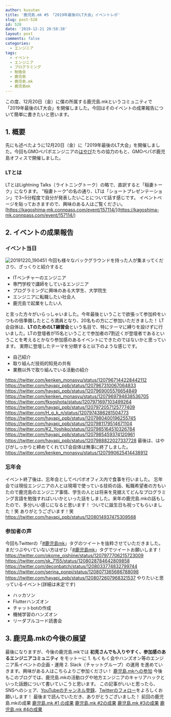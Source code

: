 ```yaml
---
author: kusutan
title: '鹿児島.mk #5 「2019年最後のLT大会」イベントレポ'
slug: post-528
id: 528
date: '2019-12-21 20:58:38'
layout: post
comments: false
categories:
  - エンジニア
tags:
  - イベント
  - エンジニア
  - プログラミング
  - 勉強会
  - 鹿児島
  - 鹿児島.mk
  - 鹿児島mk
---
```


この度、12月20日（金）に僕の所属する<span class="pinkline">鹿児島.mk</span>というコミュニティで<span class="pinkline">「2019年最後のLT大会」</span>を開催しました。今回はそのイベントの成果報告について簡単に書きたいと思います。

## 1\. 概要

先にも述べたように12月20日（金）に「2019年最後のLT大会」を開催しました。今回もGMOペパボエンジニアの[はやぴ](https://twitter.com/hayapi_ppb)たちの協力のもと、GMOペパボ鹿児島オフィスで開催しました。

### LTとは

LTとはLightning Talks（ライトニングトーク）の略で、直訳すると「稲妻トーク」になります。 "稲妻トーク"の名の通り、LTは「ショートプレゼンテーション」で3~5分程度で自分が発表したいことについて話す感じです。 イベントページを貼っておきますので、興味のある人はご覧ください。 [https://kagoshima-mk.connpass.com/event/157114/](https://kagoshima-mk.connpass.com/event/157114/)

## 2\. イベントの成果報告

### イベント当日

![20191220_190451](https://storage.googleapis.com/kusutan/2019/12/2df97525-20191220_190451-1024x576.jpg) 今回も様々なバックグラウンドを持った人が集まってくださり、ざっくりと紹介すると

<div class="background-filter">

*   ITベンチャーのエンジニア
*   専門学校で講師をしているエンジニア
*   プログラミングに興味のある大学生、大学院生
*   エンジニアに転職したい社会人
*   鹿児島で起業をしたい人

</div>

と言った方々がいらっしゃいました。今年最後ということで欲張って参加枠をいつもの倍準備したところ満員となり、20名もの方にご参加いただきました！ LT会自体は、<span class="pinkline" style="font-weight:bold">LTのためのLT練習会</span>という名目で、特にテーマに縛りを設けずに行いました。LTの登壇者が15名ということで<span class="pinkline">参加者の7割近くが登壇者である</span>ということを考えるとかなり参加感のあるイベントにできたのではないかと思っています。 実際に登壇したテーマを分類すると以下のような感じです。

<div class="background-filter">

*   自己紹介
*   取り組んだ技術的知見の共有
*   業務以外で取り組んでいる活動の紹介

</div>

https://twitter.com/kenken_monasyu/status/1207967144228442112 https://twitter.com/hayapi_ppb/status/1207967310067064833 https://twitter.com/hayapi_ppb/status/1207969005576654849 https://twitter.com/kenken_monasyu/status/1207969794638536705 https://twitter.com/fksgshota/status/1207971697103499264 https://twitter.com/hayapi_ppb/status/1207972057125777409 https://twitter.com/H_g_k_n/status/1207974386281504773 https://twitter.com/hayapi_ppb/status/1207980400196255745 https://twitter.com/hayapi_ppb/status/1207981179514671104 https://twitter.com/K2_Yoshiko/status/1207985164510326784 https://twitter.com/hayapi_ppb/status/1207985459374120961 https://twitter.com/hayapi_ppb/status/1207988822027337728 最後は、はやぴがしっかりと締めてくれてLT会自体は無事に終了しました。 https://twitter.com/kenken_monasyu/status/1207990625414438912

### 忘年会

イベント終了後は、忘年会としてペパボオフィス内で食事を行いました。 忘年会では現役エンジニアの人とは現場で使っている技術の話、転職希望者の方もいたので鹿児島のエンジニア事情、学生の人とは将来を見据えてどんなプログラミング言語を勉強すればいいかといった話をしました。来年の鹿児島.mkの話もしたので、多分いい感じになると思います！ ついでに誕生日も祝ってもらいました！笑 ありがとうございます！笑 https://twitter.com/hayapi_ppb/status/1208014937475309568

### 参加者の声

今回もTwitterの「[#鹿児島mk](https://twitter.com/search?q=%23鹿児島mk)」タグのツイートを抜粋させていただきました。まだつぶやいていない方はぜひ「[#鹿児島mk](https://twitter.com/search?q=%23鹿児島mk)」タグでツイートお願いします！ https://twitter.com/okome_oishiine/status/1207977706215723009 https://twitter.com/sk_7155/status/1208028784642809858 https://twitter.com/deconbatch/status/1208033774832799744 https://twitter.com/serina_ponpi/status/1208071365686788098 https://twitter.com/hayapi_ppb/status/1208072607968321537 やりたいと思っているイベント(詳細は未定です)

<div class="background-filter">

*   ハッカソン
*   Flutterハンズオン
*   チャットbotの作成
*   機械学習のハンズオン
*   リーダブルコード読書会

</div>

## 3\. 鹿児島.mkの今後の展望

最後になりますが、今後の鹿児島.mkでは <span class="pinkline" style="font-weight: bold;">初見さんでも入りやすく、参加感のあるエンジニアコミュニティ</span> をモットーに 1\. もくもく会やハンズオン等のエンジニア系イベントの企画・運用 2\. Slack（チャットグループ）の運用 を進めていきます。興味がある人はこちらよりご参加ください！ [鹿児島.mkへの参加](https://join.slack.com/t/kagoshima-mk/shared_invite/enQtNzMxNzc3NTQ4NDM5LTI4NGU3NjQzYjZjNjI3MDU3MWU2YmMxNGJjNzU0N2NkOTg3MGJhZGZjZDUwYTkzMGRmMGQ1ZDNiNTVlYmNmNTQ) 今後もこのブログでは、鹿児島.mkの活動ログや地方エンジニアのキャリアハックといった話題について書いていこうと思います。 この記事がいいと思ったら、SNSへのシェア、[YouTubeのチャンネル登録](https://www.youtube.com/channel/UCuYiSs3MVn3BWtHPsGQ8vIA?sub_confirmation=1)、[Twitterのフォロー](https://twitter.com/kusutann)をよろしくお願いします！ 最後まで読んでいただき、ありがとうございました！ 前回の鹿児島.mkの成果 [鹿児島.mk #1 の成果](https://kusutan.com/engineer/158/) [鹿児島.mk #2の成果](https://kusutan.com/engineer/357/) [鹿児島.mk #3の成果](https://kusutan.com/engineer/447/) [鹿児島.mk #4の成果](https://kusutan.com/engineer/500/)